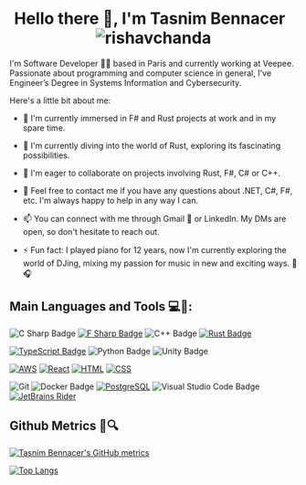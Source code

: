<h1 align="center">Hello there 👋, I'm Tasnim Bennacer &nbsp; <img src="https://komarev.com/ghpvc/?username=tbennacer&label=Profile%20views&color=0e75b6&style=flat" alt="rishavchanda" /></h1>

I'm Software Developer 👨‍💻 based in Paris and currently working at Veepee.
Passionate about programming and computer science in general, I've Engineer’s Degree in Systems Information and Cybersecurity.

Here's a little bit about me:

- 🔭 I'm currently immersed in F# and Rust projects at work and in my spare time.

- 🌱 I'm currently diving into the world of Rust, exploring its fascinating possibilities.

- 👯 I'm eager to collaborate on projects involving Rust, F#, C# or C++.

- 💬 Feel free to contact me if you have any questions about .NET, C#, F#, etc. I'm always happy to help in any way I can.

- 📫 You can connect with me through Gmail 📧 or LinkedIn. My DMs are open, so don't hesitate to reach out.

- ⚡ Fun fact: I played piano for 12 years, now I'm currently exploring the world of DJing, mixing my passion for music in new and exciting ways. 🎹🎧

## Main Languages and Tools 💻🧰: 

![C Sharp Badge](https://img.shields.io/badge/CSharp-239120?logo=csharp&logoColor=fff&style=for-the-badge)
[![F Sharp Badge](https://img.shields.io/badge/FSharp-800080?logo=fsharp&logoColor=fff&style=for-the-badge)](https://fsharp.org/)
![C++ Badge](https://img.shields.io/badge/C%2B%2B-00599C?logo=cplusplus&logoColor=fff&style=for-the-badge)
[![Rust Badge](https://img.shields.io/badge/Rust-E95420?logo=rust&logoColor=FFF&style=for-the-badge)](https://www.rust-lang.org/)

[![TypeScript Badge](https://img.shields.io/badge/TypeScript-007ACC?logo=typescript&logoColor=fff&style=for-the-badge)](https://www.typescriptlang.org/)
![Python Badge](https://img.shields.io/badge/Python-3776AB?logo=python&logoColor=fff&style=for-the-badge)
![Unity Badge](https://img.shields.io/badge/Unity-000?logo=unity&logoColor=fff&style=for-the-badge)

[![AWS](https://img.shields.io/badge/AWS-232F3E?logo=amazonaws&logoColor=fff&style=for-the-badge)](https://aws.amazon.com/)
[![React](https://img.shields.io/badge/React-61DAFB?logo=react&logoColor=000&style=for-the-badge)](https://reactjs.org/)
[![HTML](https://img.shields.io/badge/HTML-E34F26?logo=html5&logoColor=fff&style=for-the-badge)](https://developer.mozilla.org/en-US/docs/Web/HTML)
[![CSS](https://img.shields.io/badge/CSS-1572B6?logo=css3&logoColor=fff&style=for-the-badge)](https://developer.mozilla.org/en-US/docs/Web/CSS)

![Git](https://img.shields.io/badge/git%20-%23F05033.svg?&style=for-the-badge&logo=git&logoColor=white)
![Docker Badge](https://img.shields.io/badge/Docker-2496ED?logo=docker&logoColor=fff&style=for-the-badge)
[![PostgreSQL](https://img.shields.io/badge/PostgreSQL-336791?logo=postgresql&logoColor=fff&style=for-the-badge)](https://www.postgresql.org/)
![Visual Studio Code Badge](https://img.shields.io/badge/Visual%20Studio%20Code-007ACC?logo=visualstudiocode&logoColor=fff&style=for-the-badge)
[![JetBrains Rider](https://img.shields.io/badge/JetBrains%20Rider-FF4500?logo=rider&logoColor=fff&style=for-the-badge)](https://www.jetbrains.com/rider/)

## Github Metrics 🚀🔍

[![Tasnim Bennacer's GitHub metrics](https://github-readme-stats-sigma-five.vercel.app/api?username=tbennacer&count_private=true&theme=tokyonight&show_icons=true&include_all_commits=true)](https://github.com/tbennacer)

[![Top Langs](https://github-readme-stats-sigma-five.vercel.app/api/top-langs/?username=tbennacer&theme=tokyonight&langs_count=5)](https://github.com/tbennacer)
